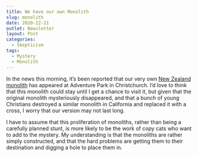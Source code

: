 ```yaml
---
title: We have our own Monolith
slug: monolith
date: 2020-12-21
outlet: Newsletter
layout: Post
categories:
  - Skepticism
tags:
  - Mystery
  - Monolith
---
```


In the news this morning, it’s been reported that our very own [New Zealand monolith](https://www.stuff.co.nz/national/123769650/aliens-or-artists-mysterious-metal-monolith-pops-up-in-christchurch-the-latest-home-to-the-global-phenomenon) has appeared at Adventure Park in Christchurch. I’d love to think that this monolith could stay until I get a chance to visit it, but given that the original monolith mysteriously disappeared, and that a bunch of young Christians destroyed a similar monolith in California and replaced it with a cross, I worry that our version may not last long.

<!-- more -->

I have to assume that this proliferation of monoliths, rather than being a carefully planned stunt, is more likely to be the work of copy cats who want to add to the mystery. My understanding is that the monoliths are rather simply constructed, and that the hard problems are getting them to their destination and digging a hole to place them in.
